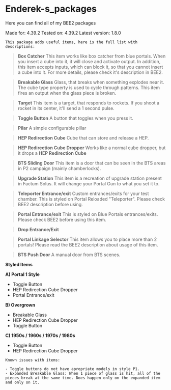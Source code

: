 # Enderek-s_packages
Here you can find all of my BEE2 packages

Made for: 4.39.2
Tested on: 4.39.2
Latest version: 1.8.0

 `This package adds useful items, here is the full list with descriptions: `

> **Box Catcher**
This item works like box catcher from blue portals. When you insert a cube into it, it will close and activate output. In addition, this item accepts inputs, which can block it, so that you cannot insert a cube into it. For more details, please check it's description in BEE2.

> **Breakable Glass**
Glass, that breaks when something explodes near it. The cube type property is used to cycle through patterns. This item fires an output when the glass piece is broken.

> **Target**
This item is a target, that responds to rockets. If you shoot a rocket in its center, it'll send a 1 second pulse.

> **Toggle Button**
A button that toggles when you press it.

> **Pilar**
A simple configurable pillar

> **HEP Redirection Cube**
Cube that can store and release a HEP.

> **HEP Redirection Cube Dropper**
Works like a normal cube dropper, but it drops a **HEP Redirection Cube**

> **BTS Sliding Door**
This item is a door that can be seen in the BTS areas in P2 campaign (mainly chamberlocks).

> **Upgrade Station**
This item is a recreation of upgrade station present in Factum Solus. It will change your Portal Gun to what you set it to.

> **Teleporter Entrance/exit**
Custom entrances/exits for your test chamber. This is styled on Portal Reloaded "Teleporter". Please check BEE2 description before using.

> **Portal Entrance/exit**
This is styled on Blue Portals entrances/exits. Please check BEE2 before using this item.

> **Drop Entrance/Exit**

> **Portal Linkage Selector**
This item allows you to place more than 2 portals! Please read the BEE2 description about usage of this item.

> **BTS Push Door**
A manual door from BTS scenes.

**Styled Items**

**A) Portal 1 Style**
- Toggle Button
- HEP Redirection Cube Dropper
- Portal Entrance/exit

**B) Overgrown**
- Breakable Glass
- HEP Redirection Cube Dropper
- Toggle Button

**C) 1950s / 1960s / 1970s / 1980s**
- Toggle Button
- HEP Redirection Cube Dropper


```
Known issues with items:

- Toggle buttons do not have apropriate models in style P1.
- Expanded Breakable Glass: When 1 piece of glass is hit, all of the pieces break at the same time. Does happen only on the expanded item and only on it. 
```
